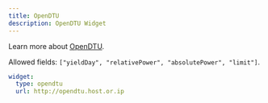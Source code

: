 ```yaml
---
title: OpenDTU
description: OpenDTU Widget
---
```


Learn more about [OpenDTU](https://github.com/tbnobody/OpenDTU).

Allowed fields: `["yieldDay", "relativePower", "absolutePower", "limit"]`.

```yaml
widget:
  type: opendtu
  url: http://opendtu.host.or.ip
```
